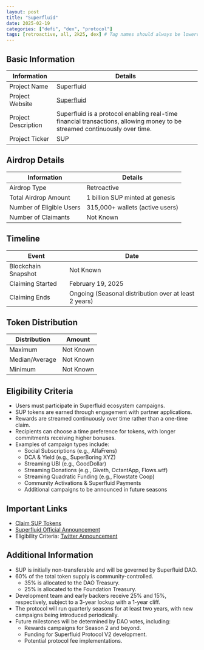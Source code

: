 ```yaml
---
layout: post
title: "Superfluid"
date: 2025-02-19
categories: ["defi", "dex", "protocol"]
tags: [retroactive, all, 2k25, dex] # Tag names should always be lowercase
---
```


## Basic Information

| Information         | Details                                                                                                                   |
| ------------------- | ------------------------------------------------------------------------------------------------------------------------- |
| Project Name        | Superfluid                                                                                                                |
| Project Website     | [Superfluid](https://superfluid.org)                                                                                      |
| Project Description | Superfluid is a protocol enabling real-time financial transactions, allowing money to be streamed continuously over time. |
| Project Ticker      | SUP                                                                                                                       |

## Airdrop Details

| Information              | Details                         |
| ------------------------ | ------------------------------- |
| Airdrop Type             | Retroactive                     |
| Total Airdrop Amount     | 1 billion SUP minted at genesis |
| Number of Eligible Users | 315,000+ wallets (active users) |
| Number of Claimants      | Not Known                       |

## Timeline

| Event               | Date                                                  |
| ------------------- | ----------------------------------------------------- |
| Blockchain Snapshot | Not Known                                             |
| Claiming Started    | February 19, 2025                                     |
| Claiming Ends       | Ongoing (Seasonal distribution over at least 2 years) |

## Token Distribution

| Distribution   | Amount    |
| -------------- | --------- |
| Maximum        | Not Known |
| Median/Average | Not Known |
| Minimum        | Not Known |

## Eligibility Criteria

- Users must participate in Superfluid ecosystem campaigns.
- SUP tokens are earned through engagement with partner applications.
- Rewards are streamed continuously over time rather than a one-time claim.
- Recipients can choose a time preference for tokens, with longer commitments receiving higher bonuses.
- Examples of campaign types include:
  - Social Subscriptions (e.g., AlfaFrens)
  - DCA & Yield (e.g., SuperBoring XYZ)
  - Streaming UBI (e.g., GoodDollar)
  - Streaming Donations (e.g., Giveth, OctantApp, Flows.wtf)
  - Streaming Quadratic Funding (e.g., Flowstate Coop)
  - Community Activations & Superfluid Payments
  - Additional campaigns to be announced in future seasons

## Important Links

- [Claim SUP Tokens](https://claim.superfluid.org)
- [Superfluid Official Announcement](https://superfluid.org/post/introducing-sup-the-superfluid-token)
- Eligibility Criteria: [Twitter Announcement](https://x.com/Superfluid_HQ/status/1892236026925773206)

## Additional Information

- SUP is initially non-transferable and will be governed by Superfluid DAO.
- 60% of the total token supply is community-controlled.
  - 35% is allocated to the DAO Treasury.
  - 25% is allocated to the Foundation Treasury.
- Development team and early backers receive 25% and 15%, respectively, subject to a 3-year lockup with a 1-year cliff.
- The protocol will run quarterly seasons for at least two years, with new campaigns being introduced periodically.
- Future milestones will be determined by DAO votes, including:
  - Rewards campaigns for Season 2 and beyond.
  - Funding for Superfluid Protocol V2 development.
  - Potential protocol fee implementations.
